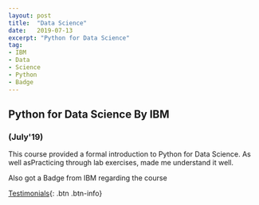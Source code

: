 ```yaml
---
layout: post
title:  "Data Science"
date:   2019-07-13
excerpt: "Python for Data Science"
tag:
- IBM
- Data
- Science
- Python
- Badge
---
```


## Python for Data Science By IBM
### (July'19)

This course provided a formal introduction to Python for Data Science. 
As well asPracticing through lab exercises, made me understand it well.


Also got a Badge from IBM regarding the course
<div data-iframe-width="150" data-iframe-height="270" data-share-badge-id="4262e11f-a21b-4239-87e9-49c86ff4faad"></div><script type="text/javascript" async src="//cdn.youracclaim.com/assets/utilities/embed.js"></script>



[Testimonials](https://rahulguptanitro.github.io/testimonial){: .btn .btn-info}
